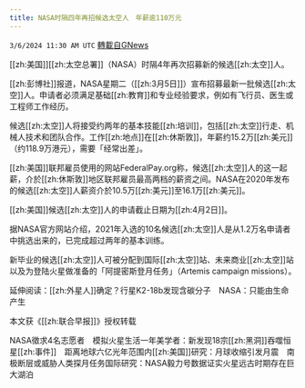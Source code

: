 ```yaml
---
title: NASA时隔四年再招候选太空人　年薪逾110万元
---
```

`3/6/2024 11:30 AM UTC` [轉載自GNews](https://gnews.org/articles/2370470)

[[zh:美国]][[zh:太空总署]]（NASA）时隔4年再次招募新的候选[[zh:太空]]人。

[[zh:彭博社]]报道，NASA星期二（[[zh:3月5日]]）宣布招募最新一批候选[[zh:太空]]人。申请者必须满足基础[[zh:教育]]和专业经验要求，例如有飞行员、医生或工程师工作经历。

候选[[zh:太空]]人将接受约两年的基本技能[[zh:培训]]，包括[[zh:太空]]行走、机械人技术和团队合作。工作[[zh:地点]]在[[zh:休斯敦]]，年薪约15.2万[[zh:美元]]（约118.9万港元），需要「经常出差」。

[[zh:美国]]联邦雇员使用的网站FederalPay.org称，候选[[zh:太空]]人的这一起薪，介於[[zh:休斯敦]]地区联邦雇员最高两档的薪资之间。NASA在2020年发布的候选[[zh:太空]]人薪资介於10.5万[[zh:美元]]至16.1万[[zh:美元]]。

[[zh:美国]]候选[[zh:太空]]人的申请截止日期为[[zh:4月2日]]。

据NASA官方网站介绍，2021年入选的10名候选[[zh:太空]]人是从1.2万名申请者中挑选出来的，已完成超过两年的基本训练。

新毕业的候选[[zh:太空]]人可被分配到国际[[zh:太空]]站、未来商业[[zh:太空]]站以及为登陆火星做准备的「阿提密斯登月任务」（Artemis campaign missions）。

延伸阅读：[[zh:外星人]]确定？行星K2-18b发现含碳分子　NASA：只能由生命产生

本文获《[[zh:联合早报]]》授权转载

NASA徵求4名志愿者　模拟火星生活一年美学者：新发现18宗[[zh:黑洞]]吞噬恒星[[zh:事件]]　距离地球六亿光年范围内[[zh:美国]]研究：月球收缩引发月震　南极断层或威胁人类探月任务国际研究：NASA毅力号数据证实火星远古时期存在巨大湖泊
